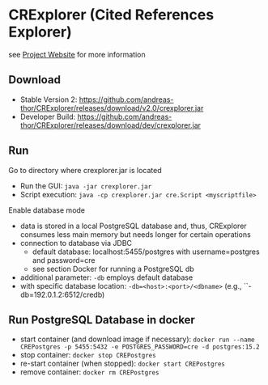 

# CRExplorer (Cited References Explorer)

see [Project Website](https://andreas-thor.github.io/CRExplorer/) for more information

## Download 

* Stable Version 2: https://github.com/andreas-thor/CRExplorer/releases/download/v2.0/crexplorer.jar
* Developer Build: https://github.com/andreas-thor/CRExplorer/releases/download/dev/crexplorer.jar

## Run

Go to directory where crexplorer.jar is located

* Run the GUI: ``java -jar crexplorer.jar`` 
* Script execution: ``java -cp crexplorer.jar cre.Script <myscriptfile>``

Enable database mode
* data is stored in a local PostgreSQL database and, thus, CRExplorer consumes less main memory but needs longer for certain operations
* connection to database via JDBC
    * default database: localhost:5455/postgres with username=postgres and password=cre
    * see section Docker for running a PostgreSQL db
* additional parameter: ``-db`` employs default database 
* with specific database location: ``-db=<host>:<port>/<dbname>`` (e.g., ``-db=192.0.1.2:6512/credb)

## Run PostgreSQL Database in docker

* start container (and download image if necessary): ``docker run --name CREPostgres -p 5455:5432 -e POSTGRES_PASSWORD=cre -d postgres:15.2``
* stop container: ``docker stop CREPostgres``
* re-start container (when stopped): ``docker start CREPostgres``
* remove container: ``docker rm CREPostgres``